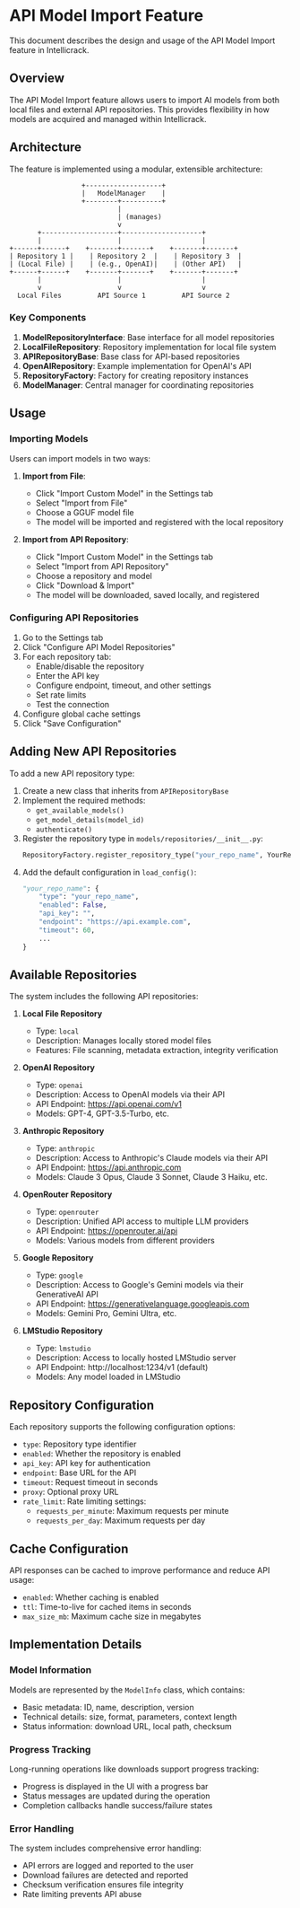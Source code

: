 # API Model Import Feature

This document describes the design and usage of the API Model Import feature in Intellicrack.

## Overview

The API Model Import feature allows users to import AI models from both local files and external API repositories. This provides flexibility in how models are acquired and managed within Intellicrack.

## Architecture

The feature is implemented using a modular, extensible architecture:

```
                  +-------------------+
                  |   ModelManager    |
                  +--------+----------+
                           |
                           | (manages)
                           v
       +-------------------+--------------------+
       |                   |                    |
+------+------+    +-------+-------+    +-------+-------+
| Repository 1 |    | Repository 2  |    | Repository 3  |
| (Local File) |    | (e.g., OpenAI)|    | (Other API)   |
+------+------+    +-------+-------+    +-------+-------+
       |                   |                    |
       v                   v                    v
  Local Files         API Source 1         API Source 2
```

### Key Components

1. **ModelRepositoryInterface**: Base interface for all model repositories
2. **LocalFileRepository**: Repository implementation for local file system
3. **APIRepositoryBase**: Base class for API-based repositories
4. **OpenAIRepository**: Example implementation for OpenAI's API
5. **RepositoryFactory**: Factory for creating repository instances
6. **ModelManager**: Central manager for coordinating repositories

## Usage

### Importing Models

Users can import models in two ways:

1. **Import from File**: 
   - Click "Import Custom Model" in the Settings tab
   - Select "Import from File"
   - Choose a GGUF model file
   - The model will be imported and registered with the local repository

2. **Import from API Repository**:
   - Click "Import Custom Model" in the Settings tab
   - Select "Import from API Repository"
   - Choose a repository and model
   - Click "Download & Import"
   - The model will be downloaded, saved locally, and registered

### Configuring API Repositories

1. Go to the Settings tab
2. Click "Configure API Model Repositories"
3. For each repository tab:
   - Enable/disable the repository
   - Enter the API key
   - Configure endpoint, timeout, and other settings
   - Set rate limits
   - Test the connection
4. Configure global cache settings
5. Click "Save Configuration"

## Adding New API Repositories

To add a new API repository type:

1. Create a new class that inherits from `APIRepositoryBase`
2. Implement the required methods:
   - `get_available_models()`
   - `get_model_details(model_id)`
   - `authenticate()`
3. Register the repository type in `models/repositories/__init__.py`:
   ```python
   RepositoryFactory.register_repository_type("your_repo_name", YourRepositoryClass)
   ```
4. Add the default configuration in `load_config()`:
   ```python
   "your_repo_name": {
       "type": "your_repo_name",
       "enabled": False,
       "api_key": "",
       "endpoint": "https://api.example.com",
       "timeout": 60,
       ...
   }
   ```

## Available Repositories

The system includes the following API repositories:

1. **Local File Repository**
   - Type: `local`
   - Description: Manages locally stored model files
   - Features: File scanning, metadata extraction, integrity verification

2. **OpenAI Repository**
   - Type: `openai`
   - Description: Access to OpenAI models via their API
   - API Endpoint: https://api.openai.com/v1
   - Models: GPT-4, GPT-3.5-Turbo, etc.

3. **Anthropic Repository**
   - Type: `anthropic`
   - Description: Access to Anthropic's Claude models via their API
   - API Endpoint: https://api.anthropic.com
   - Models: Claude 3 Opus, Claude 3 Sonnet, Claude 3 Haiku, etc.

4. **OpenRouter Repository**
   - Type: `openrouter`
   - Description: Unified API access to multiple LLM providers
   - API Endpoint: https://openrouter.ai/api
   - Models: Various models from different providers

5. **Google Repository**
   - Type: `google`
   - Description: Access to Google's Gemini models via their GenerativeAI API
   - API Endpoint: https://generativelanguage.googleapis.com
   - Models: Gemini Pro, Gemini Ultra, etc.

6. **LMStudio Repository**
   - Type: `lmstudio`
   - Description: Access to locally hosted LMStudio server
   - API Endpoint: http://localhost:1234/v1 (default)
   - Models: Any model loaded in LMStudio

## Repository Configuration

Each repository supports the following configuration options:

- `type`: Repository type identifier
- `enabled`: Whether the repository is enabled
- `api_key`: API key for authentication
- `endpoint`: Base URL for the API
- `timeout`: Request timeout in seconds
- `proxy`: Optional proxy URL
- `rate_limit`: Rate limiting settings:
  - `requests_per_minute`: Maximum requests per minute
  - `requests_per_day`: Maximum requests per day

## Cache Configuration

API responses can be cached to improve performance and reduce API usage:

- `enabled`: Whether caching is enabled
- `ttl`: Time-to-live for cached items in seconds
- `max_size_mb`: Maximum cache size in megabytes

## Implementation Details

### Model Information

Models are represented by the `ModelInfo` class, which contains:

- Basic metadata: ID, name, description, version
- Technical details: size, format, parameters, context length
- Status information: download URL, local path, checksum

### Progress Tracking

Long-running operations like downloads support progress tracking:

- Progress is displayed in the UI with a progress bar
- Status messages are updated during the operation
- Completion callbacks handle success/failure states

### Error Handling

The system includes comprehensive error handling:

- API errors are logged and reported to the user
- Download failures are detected and reported
- Checksum verification ensures file integrity
- Rate limiting prevents API abuse